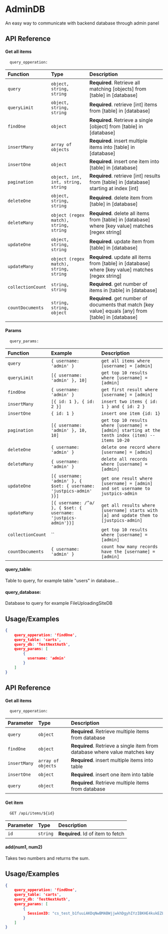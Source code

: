 
# AdminDB

An easy way to communicate with backend database through admin panel


## API Reference

#### Get all items

```http
  query_opperation: 
```

| Function | Type     | Description                |
| :-------- | :------- | :------------------------- |
| `query` | `object, string, string` | **Required**. Retrieve all matching [objects] from [table] in [database] |
| `queryLimit` | `object, string, string` | **Required**. retrieve [int] items from [table] in [database] |
| `findOne` | `object` | **Required**. Retrieve a single [object] from [table] in [database] |
| `insertMany` | `array of objects` | **Required**. insert multiple items into [table] in [database] |
| `insertOne` | `object` | **Required**. insert one item into [table] in [database] |
| `pagination` | `object, int, int, string, string` | **Required**. retrieve [int] results from [table] in [database] starting at index [int] |
| `deleteOne` | `object, string, string` | **Required**. delete item from [table] in [database] |
| `deleteMany` | `object (regex match), string, string` | **Required**. delete all items from [table] in [database] where [key value] matches [regex string] |
| `updateOne` | `object, string, string` | **Required**. update item from [table] in [database] |
| `updateMany` | `object (regex match), string, string` | **Required**. update all items from [table] in [database] where [key value] matches [regex string] |
| `collectionCount` | `string, string` | **Required**. get number of items in [table] in [database] |
| `countDocuments` | `string, string, object` | **Required**. get number of documents that match [key value] equals [any] from [table] in [database] |

#### Params

```http
  query_params:
```

| Function | Example    | Description
| :-------- | :------- | :------ |
| `query`      | `{ username: 'admin' }` | `get all items where [username] = [admin]` | 
| `queryLimit`      | `[{ username: 'admin' }, 10]` | `get top 10 results where [username] = [admin]` | 
| `findOne`      | `{ username: 'admin' }` | `get first result where [username] = [admin]` | 
| `insertMany`      | `[{ id: 1 }, { id: 2 }]` | `insert two items { id: 1 } and { id: 2 }` | 
| `insertOne`      | `{ id: 1 }` | `insert one item {id: 1}` | 
| `pagination`      | `[{ username: 'admin' }, 10, 10]` | `get top 10 results where [username] = [admin] starting at the tenth index (item) -- items 10-20` | 
| `deleteOne`      | `{ username: 'admin' }` | `delete one record where [username] = [admin]` | 
| `deleteMany`      | `{ username: 'admin' }` | `delete all records where [username] = [admin]` | 
| `updateOne`      | `[{ username: 'admin' }, { $set: { username: 'justpics-admin' }}]` | `get one result where [username] = [admin] and set username to justpics-admin` | 
| `updateMany`      | `[{ username: /^a/ }, { $set: { username: 'justpics-admin'}}]` | `get all results where [username] starts with [a] and update them to [justpics-admin]` | 
| `collectionCount`      | `` | `get top 10 results where [username] = [admin]` | 
| `countDocuments`      | `{ username: 'admin' }` | `count how many records have the [username] = [admin]` | 

#### query_table:
Table to query, for example table "users" in database...

#### query_database:
Database to query for example FileUploadingSiteDB

## Usage/Examples



```json
{ 
    query_opperation: 'findOne', 
    query_table: 'carts', 
    query_db: 'TestNextAuth', 
    query_params: [
        {
          username: 'admin'
        }
    ]
}
```


## API Reference

#### Get all items

```http
  query_opperation: 
```

| Parameter | Type     | Description                |
| :-------- | :------- | :------------------------- |
| `query` | `object` | **Required**. Retrieve multiple items from database |
| `findOne` | `object` | **Required**. Retrieve a single item from database where value matches key |
| `insertMany` | `array of objects` | **Required**. insert multiple items into table |
| `insertOne` | `object` | **Required**. insert one item into table |
| `query` | `object` | **Required**. Retrieve multiple items from database |


#### Get item

```http
  GET /api/items/${id}
```

| Parameter | Type     | Description                       |
| :-------- | :------- | :-------------------------------- |
| `id`      | `string` | **Required**. Id of item to fetch |

#### add(num1, num2)

Takes two numbers and returns the sum.


## Usage/Examples



```json
{ 
    query_opperation: 'findOne', 
    query_table: 'carts', 
    query_db: 'TestNextAuth', 
    query_params: [
        {
          SessionID: "cs_test_b1fuuiAKDqNwBMABWjjwkhDgyhIYzIBKHE4kukEZLPqpWPnYe1lBgy9Lp6"
        }
    ]
}
```

